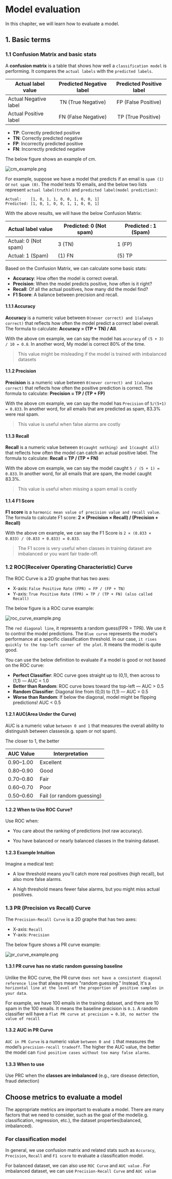 # Model evaluation

In this chapiter, we will learn how to evaluate a model.

## 1. Basic terms

### 1.1  Confusion Matrix and basic stats

A **confusion matrix** is a table that shows how well a `classification model` is performing. It compares 
the `actual labels` with the `predicted labels`.

| Actual label value    | Predicted Negative label | Predicted Positive label |
|-----------------------|:------------------------:|:------------------------:|
| Actual Negative label |TN (True Negative)| FP (False Positive)|
| Actual Positive label |FN (False Negative)| TP (True Positive)|


- **TP**: Correctly predicted positive 
- **TN**: Correctly predicted negative
- **FP**: Incorrectly predicted positive
- **FN**: Incorrectly predicted negative

The below figure shows an example of cm.

![cm_example.png](../images/cm_example.png)

For example, suppose we have a model that predicts if an email is `spam (1)` or `not spam (0)`. The model tests 10 
emails, and the below two lists represent `actual label(truth)` and `predicted label(model prediction)`:

```text
Actual:    [1, 0, 1, 1, 0, 0, 1, 0, 0, 1]
Predicted: [1, 0, 1, 0, 0, 1, 1, 0, 0, 1]
```

With the above results, we will have the below Confusion Matrix:

| Actual label value   | Predicted: 0 (Not spam)	 | Predicted : 1 (Spam) |
|----------------------|--------------------------|----------------------|
| Actual: 0 (Not spam) | 3 (TN)                   | 1 (FP)               |
| Actual: 1 (Spam)     | (1) FN                   | (5) TP               |

Based on the Confusion Matrix, we can calculate some basic stats:
- **Accuracy**:	How often the model is correct overall.
- **Precision**: When the model predicts positive, how often is it right?
- **Recall**: Of all the actual positives, how many did the model find?
- **F1 Score**: A balance between precision and recall.

#### 1.1.1 Accuracy

**Accuracy** is a numeric value between `0(never correct) and 1(always correct)` that reflects how often the 
model predict a correct label overall. The formula to calculate: **Accuracy = (TP + TN) / All**.

With the above cm example, we can say the model has `accuracy` of `(5 + 3) / 10 = 0.8`. In another word,
My model is correct 80% of the time.

> This value might be misleading if the model is trained with imbalanced datasets
> 
> 
#### 1.1.2 Precision

**Precision** is a numeric value between `0(never correct) and 1(always correct)` that reflects how often the positive
prediction is correct. The formula to calculate: **Precision = TP / (TP + FP)**

With the above cm example, we can say the model has `Precision` of `5/(5+1) = 0.833`. In another word, for all emails
that are predicted as spam, 83.3% were real spam.

> This value is useful when false alarms are costly

#### 1.1.3 Recall

**Recall** is a numeric value between `0(caught nothing) and 1(caught all)` that reflects how often the 
model can catch an actual positive label. The formula to calculate: **Recall = TP / (TP + FN)**

With the above cm example, we can say the model caught `5 / (5 + 1) = 0.833`. In another word, for all emails that are
spam, the model caught 83.3%.

> This value is useful when missing a spam email is costly
> 

#### 1.1.4 F1 Score

**F1 score** is a `harmonic mean value of precision value and recall value`. The formula to calculate F1 score: **2 × (Precision × Recall) / (Precision + Recall)**

With the above cm example, we can say the F1 Score is `2 × (0.833 × 0.833) / (0.833 + 0.833) = 0.833`. 

> The F1 score is very useful when classes in training dataset are imbalanced or you want fair trade-off.
> 
> 

### 1.2 ROC(Receiver Operating Characteristic) Curve

The ROC Curve is a 2D graphe that has two axes:

- X-axis: `False Positive Rate (FPR) = FP / (FP + TN)`
- Y-axis: `True Positive Rate (TPR) = TP / (TP + FN) (also called Recall)`

The below figure is a ROC curve example:

![roc_curve_example.png](../images/roc_curve_example.png)

The `red diagonal line`, it represents a random guess(FPR = TPR). We use it to control the model predictions. 
The `Blue curve` represents the model's performance at a specific classification threshold. In our case, `it rises quickly to the top-left corner of the plot`. It means the model is quite good.

You can use the below definition to evaluate if a model is good or not based on the ROC curve:

- **Perfect Classifier**: ROC curve goes straight up to (0,1), then across to (1,1) — AUC = 1.0
- **Better than Random**: ROC curve bows toward the top-left — AUC > 0.5 
- **Random Classifier**: Diagonal line from (0,0) to (1,1) — AUC = 0.5 
- **Worse than Random**: If below the diagonal, model might be flipping predictions! AUC < 0.5

#### 1.2.1 AUC(Area Under the Curve)

AUC is a numeric value `between 0 and 1` that measures the overall ability to distinguish between classes(e.g. spam or not spam).

The closer to 1, the better


|AUC Value| Interpretation |
|---------|---------------|
|0.90–1.00| Excellent     |
|0.80–0.90|Good|
|0.70–0.80|Fair|
|0.60–0.70|Poor|
|0.50–0.60|Fail (or random guessing)|

#### 1.2.2 When to Use ROC Curve?
Use ROC when:

- You care about the ranking of predictions (not raw accuracy).

- You have balanced or nearly balanced classes in the training dataset.


#### 1.2.3 Example Intuition
Imagine a medical test:

- A low threshold means you'll catch more real positives (high recall), but also more false alarms.

- A high threshold means fewer false alarms, but you might miss actual positives.



### 1.3 PR (Precision vs Recall) Curve

The `Precision-Recall Curve` is a 2D graphe that has two axes:

- X-axis: `Recall`
- Y-axis: `Precision`

The below figure shows a PR curve example:

![pr_curve_example.png](../images/pr_curve_example.png)



#### 1.3.1 PR curve has no static random guessing baseline

Unlike the ROC curve, the PR curve `does not have a consistent diagonal reference line` that always means "random guessing."
Instead, It's a `horizontal line at the level of the proportion of positive samples in your data`.

For example, we have 100 emails in the training dataset, and there are 10 spam in the 100 emails. It means the baseline
precision is `0.1`. A random classifier will have a `flat PR curve at precision = 0.10, no matter the value of recall`

#### 1.3.2 AUC in PR Curve

`AUC in PR Curve` is a numeric value `between 0 and 1` that measures the model’s `precision-recall tradeoff`. The higher
the AUC value, the better the model can `find positive cases without too many false alarms`.


#### 1.3.3 When to use

Use PRC when the **classes are imbalanced** (e.g., rare disease detection, fraud detection)

## Choose metrics to evaluate a model

The appropriate metrics are important to evaluate a model. There are many factors that we need to consider, such as
the goal of the model(e.g. classification, regression, etc.), the dataset properties(balanced, imbalanced).

### For classification model

In general, we use confusion matrix and related stats such as `Accuracy`, `Precision`, `Recall` and `F1 score` to 
evaluate a classification model.


For balanced dataset, we can also use `ROC Curve` and `AUC value` .
For imbalanced dataset, we can use `Precision-Recall Curve` and `AUC value`



